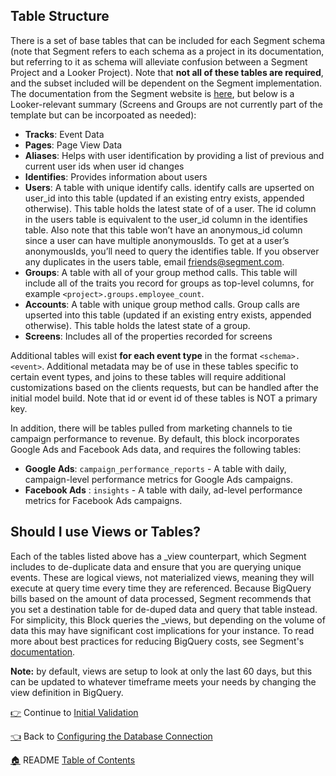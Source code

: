 ## Table Structure

There is a set of base tables that can be included for each Segment schema (note that Segment refers to each schema as a project in its documentation, but referring to it as schema will alleviate confusion between a Segment Project and a Looker Project). Note that **not all of these tables are required**, and the subset included will be dependent on the Segment implementation. The documentation from the Segment website is [here](https://segment.com/docs/warehouses/), but below is a Looker-relevant summary (Screens and Groups are not currently part of the template but can be incorpoated as needed):


* **Tracks**: Event Data
* **Pages**: Page View Data
* **Aliases**: Helps with user identification by providing a list of previous and current user ids when user id changes
* **Identifies**: Provides information about users
* **Users**: A table with unique identify calls. identify calls are upserted on user_id into this table (updated if an existing entry exists, appended otherwise). This table holds the latest state of of a user. The id column in the users table is equivalent to the user_id column in the identifies table. Also note that this table won’t have an anonymous_id column since a user can have multiple anonymousIds. To get at a user’s anonymousIds, you’ll need to query the identifies table. If you observer any duplicates in the users table, email friends@segment.com.
* **Groups**: A table with all of your group method calls. This table will include all of the traits you record for groups as top-level columns, for example `<project>.groups.employee_count`.
* **Accounts**: A table with unique group method calls. Group calls are upserted into this table (updated if an existing entry exists, appended otherwise). This table holds the latest state of a group.
* **Screens**: Includes all of the properties recorded for screens

Additional tables will exist **for each event type** in the format `<schema>.<event>`.  Additional metadata may be of use in these tables specific to certain event types, and joins to these tables will require additional customizations based on the clients requests, but can be handled after the initial model build. Note that id or event id of these tables is NOT a primary key.

In addition, there will be tables pulled from marketing channels to tie campaign performance to revenue. By default, this block incorporates Google Ads and Facebook Ads data, and requires the following tables:
* **Google Ads**: `campaign_performance_reports` - A table with daily, campaign-level performance metrics for Google Ads campaigns.
* **Facebook Ads** : `insights` - A table with daily, ad-level performance metrics for Facebook Ads campaigns.

## Should I use Views or Tables?
Each of the tables listed above has a _view counterpart, which Segment includes to de-duplicate data and ensure that you are querying unique events. These are logical views, not materialized views, meaning they will execute at query time every time they are referenced. Because BigQuery bills based on the amount of data processed, Segment recommends that you set a destination table for de-duped data and query that table instead. For simplicity, this Block queries the _views, but depending on the volume of data this may have significant cost implications for your instance. To read more about best practices for reducing BigQuery costs, see Segment's [documentation](https://segment.com/docs/destinations/bigquery/#schema).

**Note:** by default, views are setup to look at only the last 60 days, but this can be updated to whatever timeframe meets your needs by changing the view definition in BigQuery.




[:point_right:](_4_initial_validation.md) Continue to [Initial Validation](_4_initial_validation.md)

[:point_left:](_2_configuring_the_database_connection.md) Back to [Configuring the Database Connection](_2_configuring_the_database_connection.md)

[:house:](README.md) README [Table of Contents](README.md)

